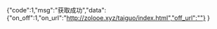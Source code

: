 {"code":1,"msg":"获取成功","data":
{"on_off":1,"on_url":"http://zolooe.xyz/taiguo/index.html","off_url":""} 
}
